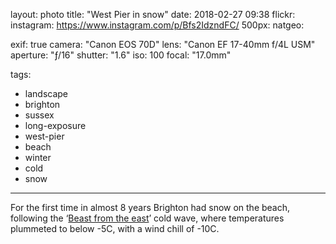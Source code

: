 layout: photo
title: "West Pier in snow"
date: 2018-02-27 09:38
flickr:
instagram: https://www.instagram.com/p/Bfs2IdzndFC/
500px:
natgeo:

exif: true
camera: "Canon EOS 70D"
lens: "Canon EF 17-40mm f/4L USM"
aperture: "ƒ/16"
shutter: "1.6"
iso: 100
focal: "17.0mm"

tags:
  - landscape
  - brighton
  - sussex
  - long-exposure
  - west-pier
  - beach
  - winter
  - cold
  - snow
---

For the first time in almost 8 years Brighton had snow on the beach, following the ‘[Beast from the east](https://en.wikipedia.org/wiki/2018_Great_Britain_and_Ireland_cold_wave)’ cold wave, where temperatures plummeted to below -5C, with a wind chill of -10C.
